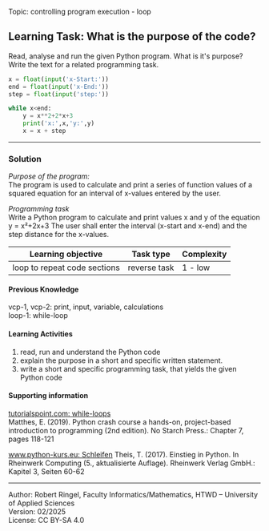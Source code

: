 Topic: controlling program execution - loop

## Learning Task: What is the purpose of the code?

Read, analyse and run the given Python program. What is it's purpose?  
Write the text for a related programming task.

``` python
x = float(input('x-Start:'))
end = float(input('x-End:'))
step = float(input('step:'))

while x<end:
	y = x**2+2*x+3
	print('x:',x,'y:',y)
	x = x + step
```

---------------------------------------

### Solution

*Purpose of the program:*  
The program is used to calculate and print a series of function values of a squared equation for an interval of x-values entered by the user.

*Programming task*  
Write a Python program to calculate and print values x and y of the equation y = x²+2x+3
The user shall enter the interval (x-start and x-end) and the step distance for the x-values.

| **Learning objective**                         | **Task type**   | **Complexity** |
| ---------------------------------------------- | --------------- | -------------- |
| loop to repeat code sections                   | reverse task    | 1 - low        |  

#### Previous Knowledge

vcp-1, vcp-2: print, input, variable, calculations  
loop-1: while-loop  
  
#### Learning Activities

1) read, run and understand the Python code
2) explain the purpose in a short and specific written statement.
3) write a short and specific programming task, that yields the given Python code

#### Supporting information

[tutorialspoint.com: while-loops](https://www.tutorialspoint.com/python/python_while_loops.htm)  
Matthes, E. (2019). Python crash course a hands-on, project-based introduction to programming (2nd edition). No Starch Press.: Chapter 7, pages 118-121

[www.python-kurs.eu: Schleifen](https://python-kurs.eu/python3_schleifen.php)
Theis, T. (2017). Einstieg in Python. In Rheinwerk Computing (5., aktualisierte Auflage). Rheinwerk Verlag GmbH.: Kapitel 3, Seiten 60-62

---------------------------------------

Author: Robert Ringel, Faculty Informatics/Mathematics, HTWD – University of Applied Sciences  
Version: 02/2025  
License: CC BY-SA 4.0